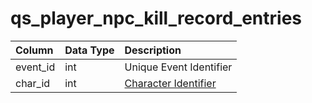 # qs_player_npc_kill_record_entries

| Column | Data Type | Description |
| :--- | :--- | :--- |
| event_id | int | Unique Event Identifier |
| char_id | int | [Character Identifier](../../../schema/categories/characters/character_data.md) |

